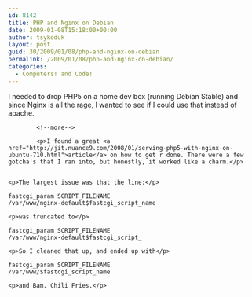 ```yaml
---
id: 8142
title: PHP and Nginx on Debian
date: 2009-01-08T15:18:00+00:00
author: tsykoduk
layout: post
guid: 30/2009/01/08/php-and-nginx-on-debian
permalink: /2009/01/08/php-and-nginx-on-debian/
categories:
  - Computers! and Code!
---
```

<p>I needed to drop <span class="caps">PHP5</span> on a home dev box (running Debian Stable) and since Nginx is all the rage, I wanted to see if I could use that instead of apache.</p>

            <!--more-->

            <p>I found a great <a href="http://jit.nuance9.com/2008/01/serving-php5-with-nginx-on-ubuntu-710.html">article</a> on how to get r done. There were a few gotcha's that I ran into, but honestly, it worked like a charm.</p>


	<p>The largest issue was that the line:</p>


<code>fastcgi_param SCRIPT_FILENAME /var/www/nginx-default$fastcgi_script_name</code>

	<p>was truncated to</p>


<code>fastcgi_param SCRIPT_FILENAME /var/www/nginx-default$fastcgi_script_</code>

	<p>So I cleaned that up, and ended up with</p>


<code>fastcgi_param SCRIPT_FILENAME /var/www/$fastcgi_script_name</code>

	<p>and Bam. Chili Fries.</p>